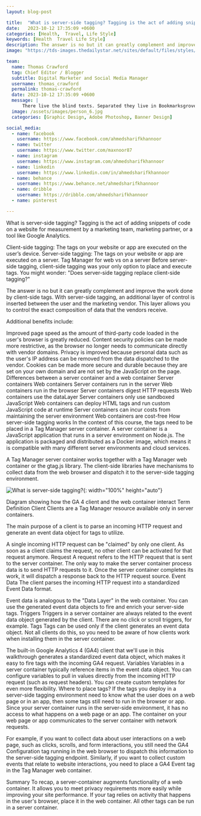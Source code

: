```yaml
---
layout: blog-post

title:  "What is server-side tagging? Tagging is the act of adding snippets of code on a website for measurement"
date:   2023-10-12 17:35:09 +0600
categories: [Health,  Travel, Life Style]
keywords: [Health  Travel Life Style]
description: The answer is no but it can greatly complement and improve the work done by client-side tags. With server-side tagging, an additional layer of control is inserted between the user and the marketing vendor. This layer allows you to control the exact composition of data that the vendors receive.
image: "https://tds-images.thedailystar.net/sites/default/files/styles/big_202/public/images/2023/10/12/online_posts-9.jpg"

team:
  name: Thomas Crawford
  tag: Chief Editor / Blogger
  subtitle: Digital Marketer and Social Media Manager
  username: thomas_crawford
  permalink: thomas-crawford
  date: 2023-10-12 17:35:09 +0600
  message: |
      There live the blind texts. Separated they live in Bookmarksgrove right at the coast of the Semantics, a large language ocean.
  image: /assets/images/person_6.jpg
  categories: [Graphic Design, Adobe Photoshop, Banner Design]

social_media:
  - name: facebook
    username: https://www.facebook.com/ahmedsharifkhannoor
  - name: twitter
    username: https://www.twitter.com/maxnoor87
  - name: instagram
    username: https://www.instagram.com/ahmedsharifkhannoor
  - name: linkedin
    username: https://www.linkedin.com/in/ahmedsharifkhannoor
  - name: behance
    username: https://www.behance.net/ahmedsharifkhannoor
  - name: dribble
    username: https://dribble.com/ahmedsharifkhannoor
  - name: pinterest

---
```


What is server-side tagging?
Tagging is the act of adding snippets of code on a website for measurement by a marketing team, marketing partner, or a tool like Google Analytics.

Client-side tagging: The tags on your website or app are executed on the user’s device.
Server-side tagging: The tags on your website or app are executed on a server.
Tag Manager for web vs on a server
Before server-side tagging, client-side tagging was your only option to place and execute tags. You might wonder: "Does server-side tagging replace client-side tagging?"

The answer is no but it can greatly complement and improve the work done by client-side tags. With server-side tagging, an additional layer of control is inserted between the user and the marketing vendor. This layer allows you to control the exact composition of data that the vendors receive.

Additional benefits include:

Improved page speed as the amount of third-party code loaded in the user's browser is greatly reduced.
Content security policies can be made more restrictive, as the browser no longer needs to communicate directly with vendor domains.
Privacy is improved because personal data such as the user's IP address can be removed from the data dispatched to the vendor.
Cookies can be made more secure and durable because they are set on your own domain and are not set by the JavaScript on the page.
Differences between a server container and a web container
Server containers Web containers
Server containers run in the server Web containers run in the browser
Server containers digest HTTP requests Web containers use the dataLayer
Server containers only use sandboxed JavaScript Web containers can deploy HTML tags and run custom JavaScript code at runtime
Server containers can incur costs from maintaining the server environment Web containers are cost-free
How server-side tagging works
In the context of this course, the tags need to be placed in a Tag Manager server container.
A server container is a JavaScript application that runs in a server environment on Node.js.
The application is packaged and distributed as a Docker image, which means it is compatible with many different server environments and cloud services.

A Tag Manager server container works together with a Tag Manager web container or the gtag.js library. The client-side libraries have mechanisms to collect data from the web browser and dispatch it to the server-side tagging environment.


![What is server-side tagging?](https://developers.google.com/static/tag-platform/learn/images/how-sst-works.png){: width="100%" height="auto"}



Diagram showing how the GA 4 client and the web container interact
Term Definition
Client Clients are a Tag Manager resource available only in server containers.

The main purpose of a client is to parse an incoming HTTP request and generate an event data object for tags to utilize.

A single incoming HTTP request can be "claimed" by only one client. As soon as a client claims the request, no other client can be activated for that request anymore.
Request A request refers to the HTTP request that is sent to the server container. The only way to make the server container process data is to send HTTP requests to it. Once the server container completes its work, it will dispatch a response back to the HTTP request source.
Event Data The client parses the incoming HTTP request into a standardized Event Data format.

Event data is analogous to the "Data Layer" in the web container. You can use the generated event data objects to fire and enrich your server-side tags.
Triggers Triggers in a server container are always related to the event data object generated by the client. There are no click or scroll triggers, for example.
Tags Tags can be used only if the client generates an event data object. Not all clients do this, so you need to be aware of how clients work when installing them in the server container.

The built-in Google Analytics 4 (GA4) client that we'll use in this walkthrough generates a standardized event data object, which makes it easy to fire tags with the incoming GA4 request.
Variables Variables in a server container typically reference items in the event data object. You can configure variables to pull in values directly from the incoming HTTP request (such as request headers). You can create custom templates for even more flexibility.
Where to place tags?
If the tags you deploy in a server-side tagging environment need to know what the user does on a web page or in an app, then some tags still need to run in the browser or app. Since your server container runs in the server-side environment, it has no access to what happens on a web page or an app. The container on your web page or app communicates to the server container with network requests.

For example, if you want to collect data about user interactions on a web page, such as clicks, scrolls, and form interactions, you still need the GA4 Configuration tag running in the web browser to dispatch this information to the server-side tagging endpoint. Similarly, if you want to collect custom events that relate to website interactions, you need to place a GA4 Event tag in the Tag Manager web container.

Summary
To recap, a server-container augments functionality of a web container. It allows you to meet privacy requirements more easily while improving your site performance. If your tag relies on activity that happens in the user's browser, place it in the web container. All other tags can be run in a server container.
